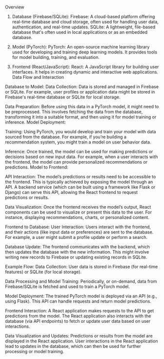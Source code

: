 Overview
1. Database (Firebase/SQLite):
Firebase: A cloud-based platform offering real-time database and cloud storage, often used for handling user data, authentication, and real-time updates.
SQLite: A lightweight, file-based database that's often used in local applications or as an embedded database.

2. Model (PyTorch):
PyTorch: An open-source machine learning library used for developing and training deep learning models. It provides tools for model building, training, and evaluation.

3. Frontend (React/JavaScript):
React: A JavaScript library for building user interfaces. It helps in creating dynamic and interactive web applications.
Data Flow and Interaction

Database to Model:
Data Collection: Data is stored and managed in Firebase or SQLite. For example, user profiles or application data might be stored in Firebase's real-time database or SQLite for local storage.

Data Preparation: Before using this data in a PyTorch model, it might need to be preprocessed. This involves fetching the data from the database, transforming it into a suitable format, and then using it for model training or inference.
Model Deployment:

Training: Using PyTorch, you would develop and train your model with data sourced from the database. For example, if you’re building a recommendation system, you might train a model on user behavior data.

Inference: Once trained, the model can be used for making predictions or decisions based on new input data. For example, when a user interacts with the frontend, the model can provide personalized recommendations or predictions.
Model to Frontend:

API Interaction: The model’s predictions or results need to be accessible to the frontend. This is typically achieved by exposing the model through an API. A backend service (which can be built using a framework like Flask or Django) can serve this API, allowing the React frontend to request predictions or results.

Data Visualization: Once the frontend receives the model’s output, React components can be used to visualize or present this data to the user. For 
instance, displaying recommendations, charts, or personalized content.

Frontend to Database:
User Interaction: Users interact with the frontend, and their actions (like input data or preferences) are sent to the database. For example, a user might submit a profile update or perform a search.

Database Update: The frontend communicates with the backend, which then updates the database with the new information. This might involve writing new records to Firebase or updating existing records in SQLite.

Example Flow:
Data Collection:
User data is stored in Firebase (for real-time features) or SQLite (for local storage).

Data Processing and Model Training:
Periodically, or on-demand, data from Firebase/SQLite is fetched and used to train a PyTorch model.

Model Deployment:
The trained PyTorch model is deployed via an API (e.g., using Flask). This API can handle requests and return model predictions.

Frontend Interaction:
A React application makes requests to the API to get predictions from the model. The React application also interacts with the database (via API endpoints) to fetch or update user data based on user interactions.

Data Visualization and Updates:
Predictions or results from the model are displayed in the React application. User interactions in the React application lead to updates in the database, which can then be used for further processing or model training.
